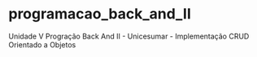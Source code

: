 # programacao_back_and_II
Unidade V Progração Back And II - Unicesumar - Implementação CRUD Orientado a Objetos
